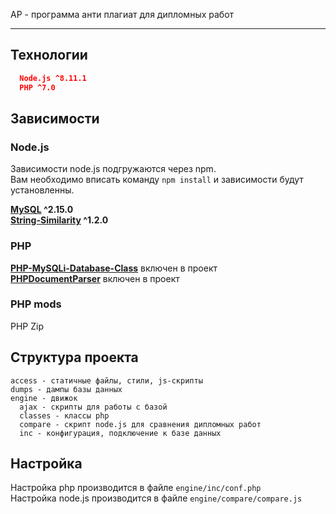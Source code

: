 AP - программа анти плагиат для дипломных работ
<hr>

## Технологии
```json
  Node.js ^8.11.1
  PHP ^7.0
```

## Зависимости

### Node.js
Зависимости node.js подгружаются через npm.  
Вам необходимо вписать команду `npm install` и зависимости будут установленны.  

  **[MySQL](https://github.com/mysqljs/mysql) ^2.15.0**  
  **[String-Similarity](https://github.com/aceakash/string-similarity) ^1.2.0**  


### PHP
  **[PHP-MySQLi-Database-Class](https://github.com/ThingEngineer/PHP-MySQLi-Database-Class)** включен в проект  
  **[PHPDocumentParser](https://github.com/LukeMadhanga/PHPDocumentParser)** включен в проект  


### PHP mods
  PHP Zip  


## Структура проекта
```
access - статичные файлы, стили, js-скрипты
dumps - дампы базы данных
engine - движок
  ajax - скрипты для работы с базой
  classes - классы php
  compare - скрипт node.js для сравнения дипломных работ
  inc - конфигурация, подключение к базе данных
```

## Настройка
Настройка php производится в файле `engine/inc/conf.php`   
Настройка node.js производится в файле `engine/compare/compare.js`   

